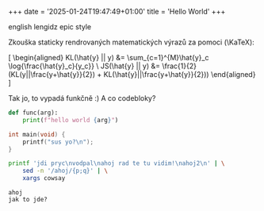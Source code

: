 +++
date = '2025-01-24T19:47:49+01:00'
title = 'Hello World'
+++

english lengidz epic style

Zkouška staticky rendrovaných matematických výrazů za pomoci \(\KaTeX\):

\[
\begin{aligned}
KL(\hat{y} || y) &= \sum_{c=1}^{M}\hat{y}_c \log{\frac{\hat{y}_c}{y_c}} \\
JS(\hat{y} || y) &= \frac{1}{2}(KL(y||\frac{y+\hat{y}}{2}) + KL(\hat{y}||\frac{y+\hat{y}}{2}))
\end{aligned}
\]

Tak jo, to vypadá funkčně :) A co codebloky?

```python
def func(arg):
    print(f"hello world {arg}")
```

```c
int main(void) {
    printf("sus yo?\n");
}
```

```bash
printf 'jdi pryc\nvodpal\nahoj rad te tu vidim!\nahoj2\n' | \
    sed -n '/ahoj/{p;q}' | \
    xargs cowsay
```

```
ahoj
jak to jde?
```
